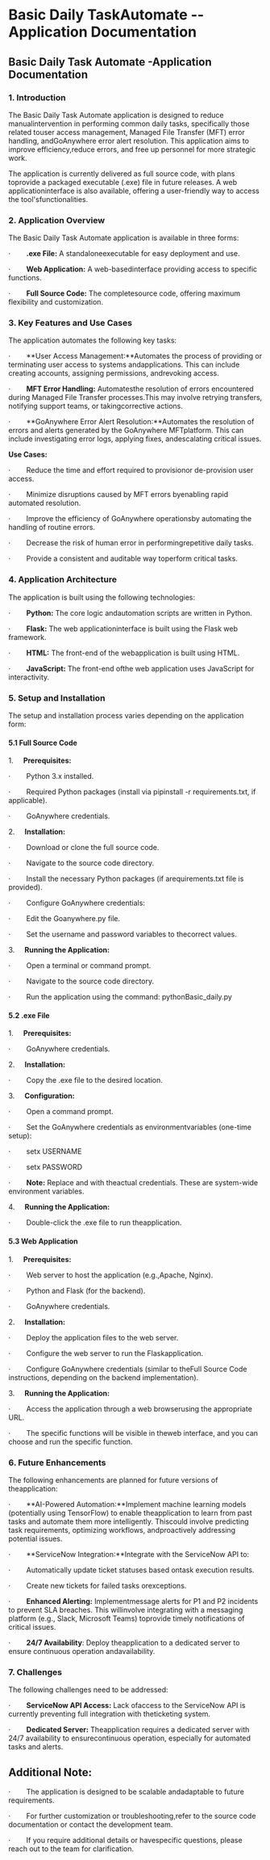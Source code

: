 Basic Daily TaskAutomate -- Application Documentation
=====================================================

**Basic Daily Task Automate -Application Documentation**
--------------------------------------------------------

### **1\. Introduction**

The Basic Daily Task Automate application is designed to reduce manualintervention in performing common daily tasks, specifically those related touser access management, Managed File Transfer (MFT) error handling, andGoAnywhere error alert resolution. This application aims to improve efficiency,reduce errors, and free up personnel for more strategic work.

The application is currently delivered as full source code, with plans toprovide a packaged executable (.exe) file in future releases. A web applicationinterface is also available, offering a user-friendly way to access the tool'sfunctionalities.

### **2\. Application Overview**

The Basic Daily Task Automate application is available in three forms:

·        **.exe File:** A standaloneexecutable for easy deployment and use.

·        **Web Application:** A web-basedinterface providing access to specific functions.

·        **Full Source Code:** The completesource code, offering maximum flexibility and customization.

### **3\. Key Features and Use Cases**

The application automates the following key tasks:

·        **User Access Management:**Automates the process of providing or terminating user access to systems andapplications. This can include creating accounts, assigning permissions, andrevoking access.

·        **MFT Error Handling:** Automatesthe resolution of errors encountered during Managed File Transfer processes.This may involve retrying transfers, notifying support teams, or takingcorrective actions.

·        **GoAnywhere Error Alert Resolution:**Automates the resolution of errors and alerts generated by the GoAnywhere MFTplatform. This can include investigating error logs, applying fixes, andescalating critical issues.

**Use Cases:**

·        Reduce the time and effort required to provisionor de-provision user access.

·        Minimize disruptions caused by MFT errors byenabling rapid automated resolution.

·        Improve the efficiency of GoAnywhere operationsby automating the handling of routine errors.

·        Decrease the risk of human error in performingrepetitive daily tasks.

·        Provide a consistent and auditable way toperform critical tasks.

### **4\. Application Architecture**

The application is built using the following technologies:

·        **Python:** The core logic andautomation scripts are written in Python.

·        **Flask:** The web applicationinterface is built using the Flask web framework.

·        **HTML:** The front-end of the webapplication is built using HTML.

·        **JavaScript:** The front-end ofthe web application uses JavaScript for interactivity.

### **5\. Setup and Installation**

The setup and installation process varies depending on the application form:

#### **5.1 Full Source Code**

1.     **Prerequisites:**

·        Python 3.x installed.

·        Required Python packages (install via pipinstall -r requirements.txt, if applicable).

·        GoAnywhere credentials.

2.     **Installation:**

·        Download or clone the full source code.

·        Navigate to the source code directory.

·        Install the necessary Python packages (if arequirements.txt file is provided).

·        Configure GoAnywhere credentials:

·        Edit the Goanywhere.py file.

·        Set the username and password variables to thecorrect values.

3.     **Running the Application:**

·        Open a terminal or command prompt.

·        Navigate to the source code directory.

·        Run the application using the command: pythonBasic\_daily.py

#### **5.2 .exe File**

1.     **Prerequisites:**

·        GoAnywhere credentials.

2.     **Installation:**

·        Copy the .exe file to the desired location.

3.     **Configuration:**

·        Open a command prompt.

·        Set the GoAnywhere credentials as environmentvariables (one-time setup):

·        setx USERNAME

·        setx PASSWORD

·        **Note:** Replace and with theactual credentials. These are system-wide environment variables.

4.     **Running the Application:**

·        Double-click the .exe file to run theapplication.

#### **5.3 Web Application**

1.     **Prerequisites:**

·        Web server to host the application (e.g.,Apache, Nginx).

·        Python and Flask (for the backend).

·        GoAnywhere credentials.

2.     **Installation:**

·        Deploy the application files to the web server.

·        Configure the web server to run the Flaskapplication.

·        Configure GoAnywhere credentials (similar to theFull Source Code instructions, depending on the backend implementation).

3.     **Running the Application:**

·        Access the application through a web browserusing the appropriate URL.

·        The specific functions will be visible in theweb interface, and you can choose and run the specific function.

### **6\. Future Enhancements**

The following enhancements are planned for future versions of theapplication:

·        **AI-Powered Automation:**Implement machine learning models (potentially using TensorFlow) to enable theapplication to learn from past tasks and automate them more intelligently. Thiscould involve predicting task requirements, optimizing workflows, andproactively addressing potential issues.

·        **ServiceNow Integration:**Integrate with the ServiceNow API to:

·        Automatically update ticket statuses based ontask execution results.

·        Create new tickets for failed tasks orexceptions.

·        **Enhanced Alerting:** Implementmessage alerts for P1 and P2 incidents to prevent SLA breaches. This willinvolve integrating with a messaging platform (e.g., Slack, Microsoft Teams) toprovide timely notifications of critical issues.

·        **24/7 Availability**: Deploy theapplication to a dedicated server to ensure continuous operation andavailability.

### **7\. Challenges**

The following challenges need to be addressed:

·        **ServiceNow API Access:** Lack ofaccess to the ServiceNow API is currently preventing full integration with theticketing system.

·        **Dedicated Server:** Theapplication requires a dedicated server with 24/7 availability to ensurecontinuous operation, especially for automated tasks and alerts.

Additional Note:
----------------

·        The application is designed to be scalable andadaptable to future requirements.

·        For further customization or troubleshooting,refer to the source code documentation or contact the development team.

·        If you require additional details or havespecific questions, please reach out to the team for clarification.